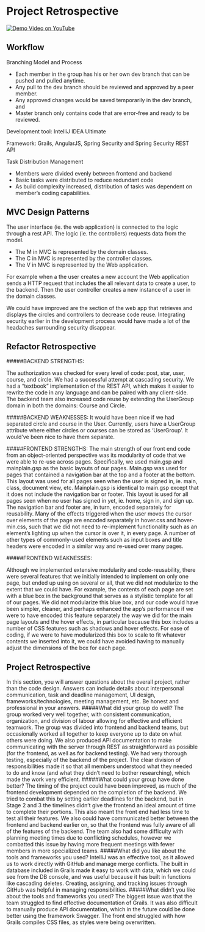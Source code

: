 # Project Retrospective
[![Demo Video on YouTube](http://i.imgur.com/jwGjIur.png)](https://www.youtube.com/watch?v=PebcfiGmSSc "Demo Video on YouTube")
## Workflow
Branching Model and Process

* Each member in the group has his or her own dev branch that can be pushed and pulled anytime. 
* Any pull to the dev branch should be reviewed and approved by a peer member. 
* Any approved changes would be saved temporarily in the dev branch, and
* Master branch only contains code that are error-free and ready to be reviewed. 

Development tool: IntelliJ IDEA Ultimate

Framework: Grails, AngularJS, Spring Security and Spring Security REST API

Task Distribution Management
* Members were divided evenly between frontend and backend
* Basic tasks were distributed to reduce redundant code
* As build complexity increased, distribution of tasks was dependent on member’s coding capabilities.

## MVC Design Patterns

The user interface (ie. the web application) is connected to the logic through a rest API. The logic (ie. the controllers) requests data from the model.
* The M in MVC is represented by the domain classes.
* The C in MVC is represented by the controller classes.
* The V in MVC is represented by the Web application.

For example when a the user creates a new account the Web application sends a HTTP request that includes the all relevant data to create a user, to the backend. Then the user controller creates a new instance of a user in the domain classes.

We could have improved are the section of the web app that retrieves and displays the circles and controllers to decrease code reuse. Integrating security earlier in the development process would have made a lot of the headaches surrounding security disappear.

## Refactor Retrospective


#####BACKEND STRENGTHS:

The authorization was checked for every level of code: post, star, user, course, and circle. We had a successful attempt at cascading security.
We had a “textbook” implementation of the REST API, which makes it easier to rewrite the code in any language and can be paired with any client-side.
The backend team also increased code reuse by extending the UserGroup domain in both the domains: Course and Circle. 


#####BACKEND WEAKNESSES:
It would have been nice if we had separated circle and course in the User. Currently, users have a UserGroup attribute where either circles or courses can be stored as ‘UserGroup’. It would’ve been nice to have them separate.

#####FRONTEND STRENGTHS:
The main strength of our front end code from an object-oriented perspective was its modularity of code that we were able to re-use across pages. Specifically, we used main.gsp and mainplain.gsp as the basic layouts of our pages. Main.gsp was used for pages that contained a navigation bar at the top and a footer at the bottom. This layout was used for all pages seen when the user is signed in, ie. main, class, document view, etc. Mainplain.gsp is identical to main.gsp except that it does not include the navigation bar or footer. This layout is used for all pages seen when no user has signed in yet, ie. home, sign in, and sign up. The navigation bar and footer are, in turn, encoded separately for reusability. Many of the effects triggered when the user moves the cursor over elements of the page are encoded separately in hover.css and hover-min.css, such that we did not need to re-implement functionality such as an element’s lighting up when the cursor is over it, in every page. A number of other types of commonly-used elements such as input boxes and title headers were encoded in a similar way and re-used over many pages.

#####FRONTEND WEAKNESSES:

Although we implemented extensive modularity and code-reusability, there were several features that we initially intended to implement on only one page, but ended up using on several or all, that we did not modularize to the extent that we could have. For example, the contents of each page are set with a blue box in the background that serves as a stylistic template for all of our pages. We did not modularize this blue box, and our code would have been simpler, cleaner, and perhaps enhanced the app’s performance if we were to have encoded this feature separately the way we did for the main page layouts and the hover effects, in particular because this box includes a number of CSS features such as shadows and hover effects. For ease of coding, if we were to have modularized this box to scale to fit whatever contents we inserted into it, we could have avoided having to manually adjust the dimensions of the box for each page.

## Project Retrospective

In this section, you will answer questions about the overall project, rather than the code design. Answers can include details about interpersonal communication, task and deadline management, UI design, frameworks/technologies, meeting management, etc. Be honest and professional in your answers.
#####What did your group do well?
The group worked very well together, with consistent communication, organization, and division of labour allowing for effective and efficient teamwork. The group was divided into frontend and backend teams, but occasionally worked all together to keep everyone up to date on what others were doing. We also produced API documentation to make communicating with the server through REST as straightforward as possible (for the frontend, as well as for backend testing). We had very thorough testing, especially of the backend of the project. The clear division of responsibilities made it so that all members understood what they needed to do and know (and what they didn’t need to bother researching), which made the work very efficient. 
#####What could your group have done better?
The timing of the project could have been improved, as much of the frontend development depended on the completion of the backend. We tried to combat this by setting earlier deadlines for the backend, but in Stage 2 and 3 the timelines didn’t give the frontend an ideal amount of time to complete their portions. This also meant the front end had less time to test all their features. We also could have communicated better between the frontend and backend earlier on, so that the frontend was fully aware of all of the features of the backend. The team also had some difficulty with planning meeting times due to conflicting schedules, however we combatted this issue by having more frequent meetings with fewer members in more specialized teams.
#####What did you like about the tools and frameworks you used?
IntelliJ was an effective tool, as it allowed us to work directly with GitHub and manage merge conflicts. The built in database included in Grails made it easy to work with data, which we could see from the DB console, and was useful because it has built in functions like cascading deletes. Creating, assigning, and tracking issues through GitHub was helpful in managing responsibilities.
#####What didn’t you like about the tools and frameworks you used?
The biggest issue was that the team struggled to find effective documentation of Grails. It was also difficult to manually produce API documentation, which in the future could be done better using the framework Swagger. The front end struggled with how Grails compiles CSS files, as styles were being overwritten. 